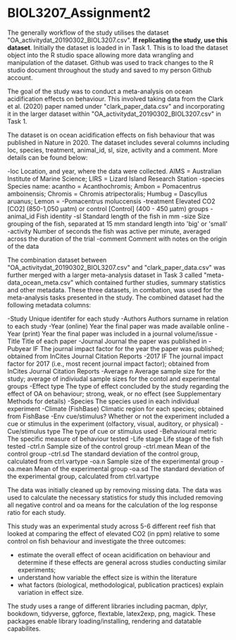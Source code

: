 # BIOL3207_Assignment2

The generally workflow of the study utilises the dataset "OA_activitydat_20190302_BIOL3207.csv". **If replicating the study, use this dataset**. Initially the dataset 
is loaded in in Task 1. This is to load the dataset object into the R studio space allowing more data wrangling and manipulation of the dataset. Github was 
used to track changes to the R studio document throughout the study and saved to my person Github account.

The goal of the study was to conduct a meta-analysis on ocean acidification effects on behaviour. This involved taking data from the Clark et al. (2020) paper named under
"clark_paper_data.csv" and incorporating it in the larger dataset within "OA_activitydat_20190302_BIOL3207.csv" in Task 1.

The dataset is on ocean acidification effects on fish behaviour that was published in Nature in 2020. The dataset includes several columns including loc, species, treatment, animal_id, sl, size, activity and a comment. More details can be found below:

-loc			Location, and year, where the data were collected. AIMS = Australian Institute of Marine Science; LIRS = Lizard Island Research Station
-species			Species name: acantho = Acanthochromis; Ambon = Pomacentrus amboinensis; Chromis = Chromis atripectoralis; Humbug = Dascyllus aruanus; Lemon = -Pomacentrus moluccensis	
-treatment		Elevated CO2 [CO2] (850-1,050 µatm) or control [Control] (400 - 450 µatm) groups
-animal_id		Fish identity
-sl			Standard length of the fish in mm
-size			Size grouping of the fish, separated at 15 mm standard length into 'big' or 'small'
-activity		Number of seconds the fish was active per minute, averaged across the duration of the trial
-comment			Comment with notes on the origin of the data

The combination dataset between "OA_activitydat_20190302_BIOL3207.csv" and "clark_paper_data.csv" was further merged with a larger meta-analysis dataset in Task 3 called "meta-data_ocean_meta.csv" which contained further studies, summary statistics and other metadata. These three datasets, in combation, was used for the meta-analysis tasks
presented in the study. The combined dataset had the following metadata columns:

-Study   Unique identifer for each study
-Authors   Authors surname in relation to each study
-Year    (online)	Year the final paper was made available online
-Year    (print)	Year the final paper was included in a journal volume/issue
-Title	    Title of each paper
-Journal	    Journal the paper was published in
-Pubyear IF	    The journal impact factor for the year the paper was published; obtained from InCites Journal Citation Reports
-2017 IF	    The journal impact factor for 2017 (i.e., most recent journal impact factor); obtained from InCites Journal Citation Reports
-Average n	    Average sample size for the study; average of indiviudal sample sizes for the contol and experimental groups
-Effect    type	The type of effect concluded by the study regarding the effect of OA on behaviour; strong, weak, or no effect (see Supplementary Methods for details)
-Species	    The species used in each individual experiment
-Climate     (FishBase)	Climatic region for each species; obtained from FishBase
-Env     cue/stimulus?	Whether or not the experiment included a cue or stimulus in the experiment (olfactory, visual, auditory, or physical)
-Cue/stimulus    type	The type of cue or stimulus used
-Behavioural metric	    The specific measure of behaviour tested
-Life stage	    Life stage of the fish tested
-ctrl.n	    Sample size of the control group
-ctrl.mean	    Mean of the control group
-ctrl.sd	    The standard deviation of the control group, calculated from ctrl.vartype
-oa.n	    Sample size of the experimental group
-oa.mean	    Mean of the experimental group
-oa.sd	    The standard deviation of the experimental group, calculated from ctrl.vartype

The data was initially cleaned up by removing missing data. The data was used to calculate the necessary statistics for study this included removing all negative control and oa 
means for the calculation of the log response ratio for each study.

This study was an experimental study across 5-6 different reef fish that looked
at comparing the effect of elevated CO2 (in ppm) relative to some control on fish behaviour and investigate the three outcomes:

- estimate the overall effect of ocean acidification on behaviour and determine if these effects are general across studies conducting similar experiments;
- understand how variable the effect size is within the literature
- what factors (biological, methodological, publication practices) explain variation in effect size.

The study uses a range of different libraries including pacman, dplyr, bookdown, tidyverse, ggforce, flextable, latex2exp, png, magick. 
These packages enable library loading/installing, rendering and datatable capabilites.
